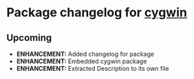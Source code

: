 # Package changelog for [cygwin](https://chocolatey.org/packages/cygwin)

## Upcoming
- **ENHANCEMENT:** Added changelog for package
- **ENHANCEMENT:** Embedded cygwin package
- **ENHANCEMENT:** Extracted Description to its own file
